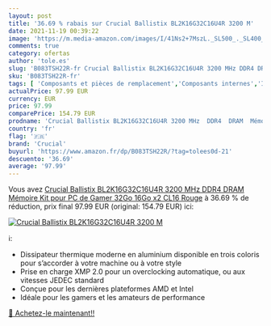 ```yaml
---
layout: post
title: '36.69 % rabais sur Crucial Ballistix BL2K16G32C16U4R 3200 M'
date: 2021-11-19 00:39:22
image: 'https://m.media-amazon.com/images/I/41Ns2+7MszL._SL500_._SL400_.jpg'
comments: true
category: ofertas
author: 'tole.es'
slug: 'B083TSH22R-fr Crucial Ballistix BL2K16G32C16U4R 3200 MHz DDR4 DRAM...'
sku: 'B083TSH22R-fr'
tags: [ 'Composants et pièces de remplacement','Composants internes','Informatique','Mémoire RAM','crucial', ]
actualPrice: 97.99 EUR
currency: EUR
price: 97.99
comparePrice: 154.79 EUR
prodname: 'Crucial Ballistix BL2K16G32C16U4R 3200 MHz  DDR4  DRAM  Mémoire Kit pour PC de Gamer  32Go  16Go x2   CL16  Rouge'
country: 'fr'
flag: '🇫🇷'
brand: 'Crucial'
buyurl: 'https://www.amazon.fr/dp/B083TSH22R/?tag=tolees0d-21'
descuento: '36.69'
average: '97.99'
---
```


Vous avez [Crucial Ballistix BL2K16G32C16U4R 3200 MHz  DDR4  DRAM  Mémoire Kit pour PC de Gamer  32Go  16Go x2   CL16  Rouge](https://www.amazon.fr/dp/B083TSH22R/?tag=tolees0d-21)  à  36.69 % de réduction, prix final  97.99 EUR (original: 154.79 EUR) ici:

[![Crucial Ballistix BL2K16G32C16U4R 3200 M](https://m.media-amazon.com/images/I/41Ns2+7MszL._SL500_._SL400_.jpg)](https://www.amazon.fr/dp/B083TSH22R/?tag=tolees0d-21)

ℹ️:

- Dissipateur thermique moderne en aluminium disponible en trois coloris pour s’accorder à votre machine ou à votre style
- Prise en charge XMP 2.0 pour un overclocking automatique, ou aux vitesses JEDEC standard
- Conçue pour les dernières plateformes AMD et Intel
- Idéale pour les gamers et les amateurs de performance

[🛒 Achetez-le maintenant!!](https://www.amazon.fr/dp/B083TSH22R/?tag=tolees0d-21)
